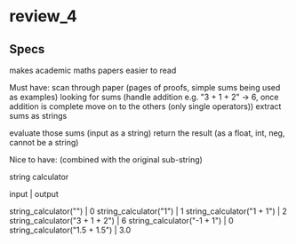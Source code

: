 # review_4

## Specs

makes academic maths papers easier to read


Must have:
scan through paper (pages of proofs, simple sums being used as examples)
looking for sums (handle addition e.g. "3 + 1 + 2" -> 6, once addition is complete move on to the others (only single operators))
extract sums as strings 


evaluate those sums (input as a string)
return the result (as a float, int, neg, cannot be a string)

Nice to have:
(combined with the original sub-string)


string calculator


input | output

string_calculator("") | 0
string_calculator("1") | 1
string_calculator("1 + 1") | 2
string_calculator("3 + 1 + 2") | 6
string_calculator("-1 + 1") | 0
string_calculator("1.5 + 1.5") | 3.0


